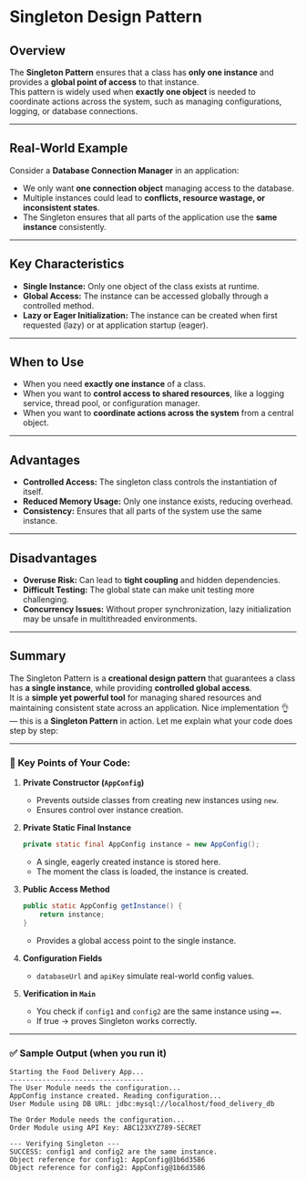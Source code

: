 # Singleton Design Pattern

## Overview
The **Singleton Pattern** ensures that a class has **only one instance** and provides a **global point of access** to that instance.  
This pattern is widely used when **exactly one object** is needed to coordinate actions across the system, such as managing configurations, logging, or database connections.

---

## Real-World Example
Consider a **Database Connection Manager** in an application:  
- We only want **one connection object** managing access to the database.  
- Multiple instances could lead to **conflicts, resource wastage, or inconsistent states**.  
- The Singleton ensures that all parts of the application use the **same instance** consistently.

---

## Key Characteristics
- **Single Instance:** Only one object of the class exists at runtime.  
- **Global Access:** The instance can be accessed globally through a controlled method.  
- **Lazy or Eager Initialization:** The instance can be created when first requested (lazy) or at application startup (eager).  

---

## When to Use
- When you need **exactly one instance** of a class.  
- When you want to **control access to shared resources**, like a logging service, thread pool, or configuration manager.  
- When you want to **coordinate actions across the system** from a central object.

---

## Advantages
- **Controlled Access:** The singleton class controls the instantiation of itself.  
- **Reduced Memory Usage:** Only one instance exists, reducing overhead.  
- **Consistency:** Ensures that all parts of the system use the same instance.

---

## Disadvantages
- **Overuse Risk:** Can lead to **tight coupling** and hidden dependencies.  
- **Difficult Testing:** The global state can make unit testing more challenging.  
- **Concurrency Issues:** Without proper synchronization, lazy initialization may be unsafe in multithreaded environments.

---

## Summary
The Singleton Pattern is a **creational design pattern** that guarantees a class has **a single instance**, while providing **controlled global access**.  
It is a **simple yet powerful tool** for managing shared resources and maintaining consistent state across an application.
Nice implementation 👌 — this is a **Singleton Pattern** in action.
Let me explain what your code does step by step:

---

### 🔑 Key Points of Your Code:

1. **Private Constructor (`AppConfig`)**

   * Prevents outside classes from creating new instances using `new`.
   * Ensures control over instance creation.

2. **Private Static Final Instance**

   ```java
   private static final AppConfig instance = new AppConfig();
   ```

   * A single, eagerly created instance is stored here.
   * The moment the class is loaded, the instance is created.

3. **Public Access Method**

   ```java
   public static AppConfig getInstance() {
       return instance;
   }
   ```

   * Provides a global access point to the single instance.

4. **Configuration Fields**

   * `databaseUrl` and `apiKey` simulate real-world config values.

5. **Verification in `Main`**

   * You check if `config1` and `config2` are the same instance using `==`.
   * If true → proves Singleton works correctly.

---

### ✅ Sample Output (when you run it)

```
Starting the Food Delivery App...
---------------------------------
The User Module needs the configuration...
AppConfig instance created. Reading configuration...
User Module using DB URL: jdbc:mysql://localhost/food_delivery_db

The Order Module needs the configuration...
Order Module using API Key: ABC123XYZ789-SECRET

--- Verifying Singleton ---
SUCCESS: config1 and config2 are the same instance.
Object reference for config1: AppConfig@1b6d3586
Object reference for config2: AppConfig@1b6d3586
```


